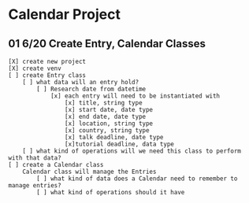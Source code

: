 # Calendar Project

## 01 6/20 Create Entry, Calendar Classes
	[X] create new project
	[X] create venv
	[ ] create Entry class
		[ ] what data will an entry hold?
			[ ] Research date from datetime
				[x] each entry will need to be instantiated with
					[x] title, string type
					[x] start date, date type
					[x] end date, date type
					[x] location, string type
					[x] country, string type
					[x] talk deadline, date type
					[x]tutorial deadline, data type	
		[ ] what kind of operations will we need this class to perform with that data?
	[ ] create a Calendar class
		Calendar class will manage the Entries
			[ ] what kind of data does a Calendar need to remember to manage entries?
			[ ] what kind of operations should it have
